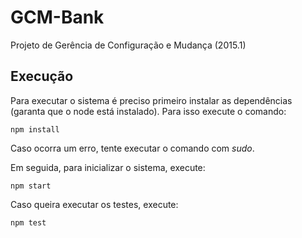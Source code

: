 # GCM-Bank
Projeto de Gerência de Configuração e Mudança (2015.1)

## Execução

Para executar o sistema é preciso primeiro instalar as dependências (garanta que o node está instalado).
Para isso execute o comando:

    npm install

Caso ocorra um erro, tente executar o comando com *sudo*.

Em seguida, para inicializar o sistema, execute:

    npm start

Caso queira executar os testes, execute:

    npm test
